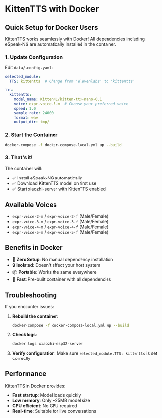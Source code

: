 # KittenTTS with Docker

## Quick Setup for Docker Users

KittenTTS works seamlessly with Docker! All dependencies including eSpeak-NG are automatically installed in the container.

### 1. Update Configuration

Edit `data/.config.yaml`:

```yaml
selected_module:
  TTS: kittentts  # Change from 'elevenlabs' to 'kittentts'

TTS:
  kittentts:
    model_name: KittenML/kitten-tts-nano-0.1
    voice: expr-voice-5-m  # Choose your preferred voice
    speed: 1.0
    sample_rate: 24000
    format: wav
    output_dir: tmp/
```

### 2. Start the Container

```bash
docker-compose -f docker-compose-local.yml up --build
```

### 3. That's it!

The container will:
- ✅ Install eSpeak-NG automatically
- ✅ Download KittenTTS model on first use
- ✅ Start xiaozhi-server with KittenTTS enabled

## Available Voices

- `expr-voice-2-m` / `expr-voice-2-f` (Male/Female)
- `expr-voice-3-m` / `expr-voice-3-f` (Male/Female)
- `expr-voice-4-m` / `expr-voice-4-f` (Male/Female)
- `expr-voice-5-m` / `expr-voice-5-f` (Male/Female)

## Benefits in Docker

- 🐳 **Zero Setup**: No manual dependency installation
- 🔒 **Isolated**: Doesn't affect your host system
- 📦 **Portable**: Works the same everywhere
- 🚀 **Fast**: Pre-built container with all dependencies

## Troubleshooting

If you encounter issues:

1. **Rebuild the container**:
   ```bash
   docker-compose -f docker-compose-local.yml up --build
   ```

2. **Check logs**:
   ```bash
   docker logs xiaozhi-esp32-server
   ```

3. **Verify configuration**: Make sure `selected_module.TTS: kittentts` is set correctly

## Performance

KittenTTS in Docker provides:
- **Fast startup**: Model loads quickly
- **Low memory**: Only ~25MB model size
- **CPU efficient**: No GPU required
- **Real-time**: Suitable for live conversations